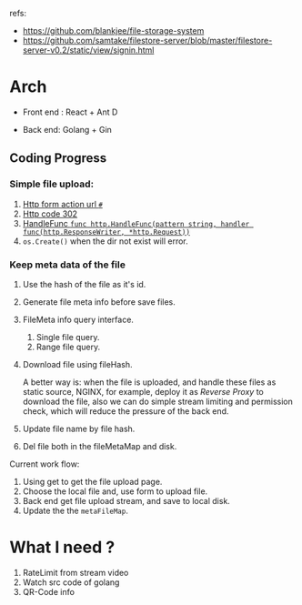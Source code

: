 refs:
- https://github.com/blankjee/file-storage-system
- https://github.com/samtake/filestore-server/blob/master/filestore-server-v0.2/static/view/signin.html


# Arch
- Front end : React + Ant D

- Back end: Golang + Gin

## Coding Progress
###  Simple file upload:
   1. [Http form action url `#`](https://developer.mozilla.org/zh-CN/docs/Learn/HTML/Forms/Sending_and_retrieving_form_data)
   2. [Http code 302](https://www.cnblogs.com/woshimrf/p/http-code-302.html)
   3. [HandleFunc `func http.HandleFunc(pattern string, handler func(http.ResponseWriter, *http.Request))`]()
   4. `os.Create()` when the dir not exist will error.


### Keep meta data of the file
1. Use the hash of the file as it's id.
2. Generate file meta info before save files.
3. FileMeta info query interface.
   1. Single file query.
   2. Range file query.
4. Download file using fileHash.

   A better way is: when the file is uploaded, and handle these files as static source, NGINX, for example, deploy it as _Reverse Proxy_ to download the file, also we can do simple stream limiting and permission check, which will reduce the pressure of the back end.
5. Update file name by file hash.
6. Del file both in the fileMetaMap and disk.

Current work flow:
1. Using get to get the file upload page.
2. Choose the local file and, use form to upload file.
3. Back end get file upload stream, and save to local disk.
4. Update the the `metaFileMap`.

# What I need ?

1. RateLimit from stream video
2. Watch src code of golang
3. QR-Code info